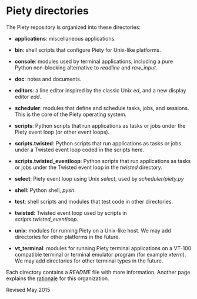 
Piety directories
=================

The Piety repository is organized into these directories:

- **applications**: miscellaneous applications.

- **bin**: shell scripts that configure Piety for Unix-like platforms.

- **console**: modules used by terminal applications, including a pure
    Python non-blocking alternative to *readline* and *raw_input*.

- **doc**: notes and documents.

- **editors**: a line editor inspired by the classic Unix *ed*, and a
    new display editor *edd*.

- **scheduler**: modules that define and schedule tasks, jobs, and
    sessions.  This is the core of the Piety operating system.

- **scripts**: Python scripts that run applications as tasks or jobs
    under the Piety event loop (or other event loops).

- **scripts.twisted**: Python scripts that run applications as tasks or jobs
    under a Twisted event loop coded in the scripts here.

- **scripts.twisted_eventloop**: Python scripts that run applications
    as tasks or jobs under the Twisted event loop in the *twisted* directory.

- **select**: Piety event loop using Unix *select*, used by *scheduler/piety.py*

- **shell**: Python shell, *pysh*.

- **test**: shell scripts and modules that test code in other
     directories.

- **twisted**: Twisted event loop used by
   scripts in *scripts.twisted_eventloop*.

- **unix**: modules for running Piety on a Unix-like host.
     We may add directories for other platforms in the future.

- **vt_terminal**: modules for running Piety terminal applications on
    a VT-100 compatible terminal or terminal emulator program (for
    example *xterm*).  We may add directories for other terminal types in
    the future.

Each directory contains a *README* file with more information.
Another page explains the [rationale](doc/structure.md) for this organization.

Revised May 2015

